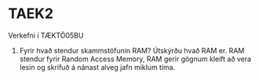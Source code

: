 # TAEK2
Verkefni í TÆKTÖ05BU
1. Fyrir hvað stendur skammstöfunin RAM? Útskýrðu hvað RAM er.
    RAM stendur fyrir Random Access Memory, RAM gerir gögnum kleift að vera lesin og skrifuð á nánast alveg jafn miklum tíma.